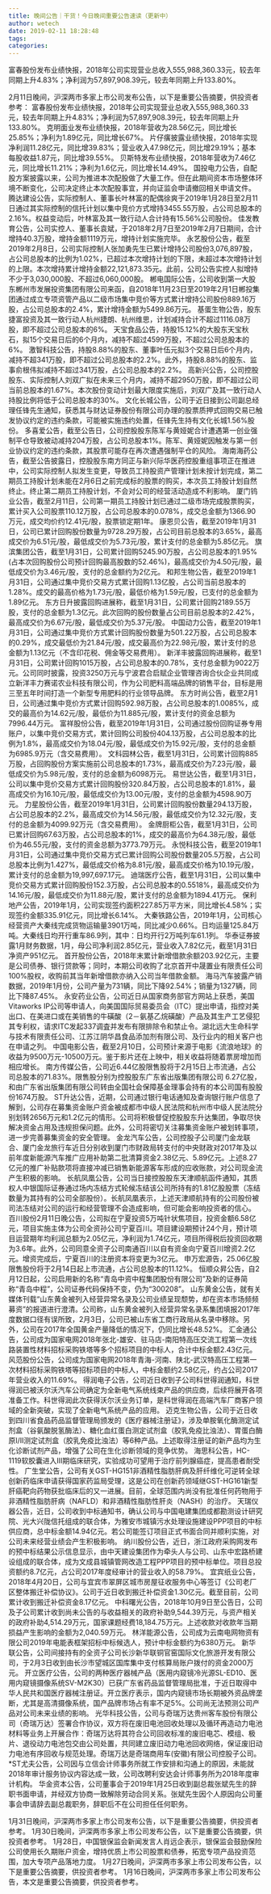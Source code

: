 ```yaml
---
title: 晚间公告｜干货！今日晚间重要公告速读（更新中）
author: wetech
date: 2019-02-11 18:28:48
tags: 
categories: 
---
```

富春股份发布业绩快报，2018年公司实现营业总收入555,988,360.33元，较去年同期上升4.83%；净利润为57,897,908.39元，较去年同期上升133.80%。
<!-- more -->
2月11日晚间，沪深两市多家上市公司发布公告，以下是重要公告摘要，供投资者参考：
富春股份发布业绩快报，2018年公司实现营业总收入555,988,360.33元，较去年同期上升4.83%；净利润为57,897,908.39元，较去年同期上升133.80%。
克明面业发布业绩快报，2018年营收为28.56亿元，同比增长25.85%；净利为1.89亿元，同比增长67%。
片仔癀披露业绩快报，2018年实现净利润11.28亿元，同比增39.83%；营业收入47.98亿元，同比增29.19%；基本每股收益1.87元，同比增39.55%。
贝斯特发布业绩快报，2018年营收为7.46亿元，同比增长11.21%；净利为1.6亿元，同比增长14.49%。
国投电力公告，自配股方案披露以来，公司为推进本次配股做了大量工作。但在此期间资本市场整体环境不断变化，公司决定终止本次配股事宜，并向证监会申请撤回相关申请文件。
腾达建设公告，实际控制人、董事长叶林富的配偶徐爽于2019年1月28日至2月11日通过其实际控制的信托计划以集中竞价方式增持3455.55万股，占公司总股本的2.16%。权益变动后，叶林富及其一致行动人合计持有15.56%公司股份。
佳发教育公告，公司实控人、董事长袁斌，于2018年2月7日至2019年2月7日期间，合计增持40.3万股，增持金额1119万元，增持计划实施完毕。
永艺股份公告，截至2019年2月8日，公司实际控制人张加勇先生已累计增持公司股份3,076,897股，占公司总股本的比例为1.02%，已超过本次增持计划的下限，未超过本次增持计划的上限。本次增持累计增持金额22,121,873.35元。此前，公司公告实控人拟增持不少于3,030,000股、不超过6,060,000股。
郴电国际公告，公司收到第一大股东郴州市发展投资集团有限公司来函，自2018年11月23日至2019年2月1日郴投集团通过成立专项资管产品以二级市场集中竞价等方式累计增持公司股份889.16万股，占公司总股本的2.4%，累计增持金额为5499.86万元。
基蛋生物公告，股东捷富投资及其一致行动人杭州捷朗、杭州维思，计划减持合计不超过1116.08万股，即不超过公司总股本的6%。
天宝食品公告，持股15.12%的大股东天宝秋石，拟15个交易日后的6个月内，减持不超过4599万股，不超过公司总股本的6%。
激智科技公告，持股8.88%的股东、董事叶伍元拟3个交易日后6个月内，减持不超341万股，即不超过公司总股本的2.2%。此外，持股8.88%的股东、监事俞根伟拟减持不超过341万股，占公司总股本的2.2%。
高新兴公告，公司控股股东、实际控制人刘双广拟在未来三个月内，减持不超2950万股，即不超过公司当前总股本的1.67%。本次股份变动计划最大限度实施后，刘双广及其一致行动人持股比例将低于公司总股本的30%。
文化长城公告，公司于近日接到公司副总经理任锋先生通知，获悉其与财达证券股份有限公司办理的股票质押式回购交易已触发协议约定的违约条款，可能被实施违约处置，任锋先生持有文化长城1.56%股份。
多喜爱公告，截至公告日，公司控股股东陈军与黄娅妮合计遭遇第一创业强制平仓导致被动减持204万股，占公司总股本1%。陈军、黄娅妮因触发与第一创业协议约定的违约条款，其股票可能存在再次遭遇强制平仓的风险。
海南海药公告，截至公告披露日，控股股东南方同正与新兴际华医药控股重组事项正在推进中，公司实际控制人拟发生变更，导致员工持股资产管理计划未按计划完成，第二期员工持股计划未能在2月6日之前完成标的股票的购买，本次员工持股计划自然终止。终止第二期员工持股计划，不会对公司的经营活动造成不利影响。
厦门钨业公告，截至2月11日，公司第一期员工持股计划已通过二级市场完成股票购买，累计买入公司股票110.12万股，占公司总股本的0.078%，成交总金额为1366.90万元，成交均价约12.41元/股，股票锁定期1年。
康恩贝公告，截至2019年1月31日，公司已累计回购股份数量为9728.29万股，占公司目前总股本的3.65%，最高成交价为6.51元/股，最低成交价为5.73元/股，累计支付的总金额为5.85亿元。
旗滨集团公告，截至1月31日，公司累计回购5245.90万股，占公司总股本的1.95%(占本次回购股份公司预计回购最高股数的52.46%)，最高成交价为4.50元/股，最低成交价为3.46元/股，支付的总金额约为2亿元。
和邦生物公告，截至2019年1月31日，公司通过集中竞价交易方式累计回购1.13亿股，占公司当前总股本的1.28%。成交的最高价格为1.73元/股，最低价格为1.59元/股，已支付的总金额为1.89亿元。
东方日升披露回购进展称，截至1月31日，公司累计回购2189.55万股，支付的总金额为1.3亿元。此次回购的股份数量占公司目前总股本的2.42%，最高成交价为6.67元/股，最低成交价为5.37元/股。
中国动力公告，截至2019年1月31日，公司通过集中竞价方式累计回购股份数量为501.22万股，占公司总股本的0.29%，成交最低价为21.84元/股，成交最高价为22.98元/股，累计支付的总金额为1.13亿元（不含印花税、佣金等交易费用）。
新洋丰披露回购进展称，截至1月31日，公司累计回购1015万股，占公司总股本的0.78%，支付总金额为9022万元。公司同时披露，投资3250万元与宁波君合启赋企业管理咨询合伙企业共同成立新洋丰力赛诺农业科技有限公司，作为公司肥料高端品牌的销售平台，目标是用三至五年时间打造一个新型专用肥料的行业领导品牌。
东方时尚公告，截至2月1日，公司通过集中竞价方式累计回购592.98万股，占公司总股本的1.0085%，成交的最高价为14.62元/股，最低价为11.885元/股，累计支付的资金总额为7996.44万元。
富祥股份公告，截至2019年1月31日，公司通过股份回购证券专用账户，以集中竞价交易方式，累计回购公司股份404.13万股，占公司总股本的比例为1.8%，最高成交价为18.04元/股，最低成交价为15.92元/股，支付的总金额为6985.9万元（含交易费用）。
文科园林公告，截至1月31日，公司累计回购885万股，占回购股份方案实施前公司总股本的1.73%，最高成交价为7.23元/股，最低成交价为5.98元/股，支付的总金额为6098万元。
易世达公告，截至1月31日，公司以集中竞价交易方式累计回购股份320.84万股，占公司总股本的1.81%，最高成交价为16.10元/股，最低成交价为13.00元/股，支付的总金额为4598.90万元。
力星股份公告，截至2019年1月31日，公司累计回购股份数量294.13万股，占公司总股本的2.2%，最高成交价为14.56元/股，最低成交价为12.32元/股，支付的总金额为4099.92万元（含交易费用）。
金牌厨柜公告，截至1月31日，公司已累计回购67.63万股，占公司总股本的1%，成交的最高价为64.38元/股，最低价为46.55元/股，支付的资金总额为3773.79万元。
永悦科技公告，截至2019年1月31日，公司通过集中竞价交易方式已累计回购公司股份数量205.5万股，占公司总股本比例为1.427%，最低成交价格为8.81元/股，最高成交价格为10.19元/股，累计支付的总金额为19,997,697.17元。
迪瑞医疗公告，截至1月31日，公司以集中竞价交易方式累计回购股份152.3万股，占公司总股本的0.5518%，最高成交价为14.16元/股，最低成交价为11.88元/股，累计支付的总金额为1894.41万元。
保利地产公告，2019年1月，公司实现签约面积227.85万平方米，同比增长4.58%；实现签约金额335.91亿元，同比增长6.14%。
大秦铁路公告，2019年1月，公司核心经营资产大秦线完成货物运输量3901万吨，同比减少0.66%。日均运量125.84万吨。大秦线日均开行重车86.9列，其中：日均开行2万吨列车61.1列。
华泰证券披露1月财务数据，1月，母公司净利润2.85亿元，营业收入7.82亿元，截至1月31日净资产951亿元。
首开股份公告，2018年末累计新增借款余额203.92亿元，主要是公司债券、银行贷款等；同时，本期公司收购了北京首开中晟置业有限责任公司100%股权，收购前其当年新增借款亦纳入公司当年借款金额。
海马汽车披露产销数据，2019年1月份，公司产量为731辆，同比下降92.54%；销量为1327辆，同比下降87.45%。
永安药业公告，公司近日从国家商务部官方网站上获悉，美国Vitaworks IP公司等申请人，向美国国际贸易委员会（ITC）提出申请，指控对美出口、在美进口或在美销售的牛磺酸（2－氨基乙烷磺酸）产品及其生产工艺侵犯其专利权，请求ITC发起337调査并发布有限排除令和禁止令。湖北远大生命科学与技术有限责任公司、江苏江阴华昌食品添加剂有限公司、及行业内的相关客户也在申请之列。
中国电影公告，截至2月10日，公司预计来源于电影《流浪地球》的收益为9500万元-10500万元。鉴于影片还在上映中，相关收益将随着票房增加而相应增长。
南方传媒公告，公司近6.44亿股限售股将于2月15日上市流通，占公司总股本的71.83%。限售股分别为控股股东广东省出版集团有限公司 6.27亿股，和由广东省出版集团有限公司转由全国社会保障基金理事会持有的本公司国有股股份1674万股。
ST升达公告，近期，公司通过银行电话通知及查询银行账户信息了解到，公司存在募集资金账户资金被成都市中级人民法院和杭州市中级人民法院分别划转2656万元和1.2亿元的情形。公司将积极督促控股股东升达集团，争取尽快解决资金占用及违规担保问题。此外，公司将密切关注募集资金账户被划转事项，进一步完善募集资金的安全管理。
金龙汽车公告，公司控股子公司厦门金龙联合、厦门金龙旅行车近日分别收到厦门市财政局转支付的中央财政对2017年及以前年度新能源汽车推广应用补助第二批清算资金2.38亿元、5.89亿元。上述8.27亿元的推广补贴款项将直接冲减已销售新能源客车形成的应收账款，对公司现金流产生积极的影响。
长航凤凰公告，公司当日接控股股东天津顺航函件通知，其质权人中银国际证券通过场内冻结方式轮候冻结该公司所持有的1.81亿股股票（冻结数量为其持有的公司全部股份）。长航凤凰表示，上述天津顺航持有的公司股份被司法冻结对公司的运行和经营管理不会造成影响，但可能会影响投资者的信心。
百川股份2月11日晚公告，公司拟在宁夏投资5万吨针状焦项目，投资金额6.58亿元，项目实施主体为公司全资孙公司宁夏百川。项目建设期预计24个月，预计项目运营期年均利润总额为2.05亿元，净利润为1.74亿元，项目所得税后投资回收期为3.6年。此外，公司同意全资子公司南通百川以自有资金向宁夏百川增资2.2亿元。增资完成后，宁夏百川的注册资本将变更为3亿元。
申万宏源告，25.06亿股限售股份将于2月14日起上市流通，占公司总股本的11.12%。
恒顺众昇公告，自2月12日起，公司启用新的名称“青岛中资中程集团股份有限公司”及新的证券简称“青岛中程”，公司证券代码保持不变，仍为“300208”。
山东黄金公告，就有关媒体刊载“山东黄金被列入经营异常名录及公司业绩呈现颓势，却在资本市场频频募资”的报道进行澄清。公司称，山东黄金被列入经营异常名录系集团填报2017年度数据口径有误所致，2月3日，公司已被山东省工商行政局从名录中移除。另外，公司在2017年全国黄金产量降低的情况下，仍同比增长48.52%。
汇金通公告，公司成为国家电网2018年张北-雄安、驻马店-南阳特高压交流工程第一次线路装置性材料招标采购铁塔等多个招标项目的中标人，合计中标金额2.43亿元。
风范股份公告，公司成为国家电网2018年青海-河南、陕北-武汉特高压工程第一次材料招标采购铁塔等招标项目的中标人，中标金额约2.58亿元，约占公司2017年营业收入的11.69%。
得润电子公告，公司近日收到子公司科世得润通知，科世得润已被沃尔沃汽车公司确定为全新电气系统线束产品的供应商，后续将展开各项准备工作。科世得润此次获得沃尔沃业务订单，是科世得润在高端汽车厂商客户领域的全新突破，实现了全新电气系统产品的应用。
迈克生物公告，公司于近日收到四川省食品药品监督管理局颁发的《医疗器械注册证》，涉及单胺氧化酶测定试剂盒（谷氨酸脱氢酶法）、糖化血红蛋白测定试剂盒（胶乳免疫比浊法）、胃蛋白酶原I/II测定试剂盒（胶乳免疫比浊法）等6种产品。上述取得注册证的新产品均为生化诊断试剂产品，增强了公司在生化诊断领域的竞争优势。
海思科公告，HC-1119软胶囊进入III期临床研究，实验成功可望用于治疗前列腺癌症，提高患者耐受性。
广生堂公告，公司有关GST-HG151非酒精性脂肪肝病及肝纤维化可逆转全球创新药临床申请获得国家药监局受理，这是公司在创新药领域继GST-HG161新型肝癌靶向药物获批临床后的又一进展。目前，全球范围内尚没有批准任何药物用于非酒精性脂肪肝病（NAFLD）和非酒精性脂肪性肝炎（NASH）的治疗。
天瑞仪器公告，近日，公司收到中标通知书，确认公司与中国电建集团成都勘测设计研究院、光大兴陇信托组成的联合体，为雅安市城镇污水处理设施建设PPP项目的中标供应商，总中标金额14.94亿元。若公司能签订项目正式书面合同并顺利实施，对公司未来经营业绩会产生积极影响。
纳川股份公告，近日，浙江政府采购网发布的预中标结果公示信息显示，由中天建设集团作为牵头人与公司、山东中宏路桥建设组成的联合体，成为文成县城镇管网改造工程PPP项目的预中标单位。项目总投资额约8.7亿元，占公司2017年度经审计的营业收入的58.79%。
宜宾纸业公告，2018年4月20日，公司与宜宾市翠屏区城市房屋征收服务中心等签订《公司老厂区整体搬迁补偿协议》。公司于近日收到搬迁补偿资金1.30亿元。截至目前，公司累计收到搬迁补偿资金8.17亿元。
中科曙光公告，2018年10月9日至公告日，公司及子公司累计收到尚未公告的与收益相关的政府补助9,544.39万元，与资产相关的政府补助4,514.29万元，国家课题经费18,184.75万元。上述收款对收款年当期损益产生影响的金额为2,040.59万元。
林洋能源公告，公司成为云南电网物资有限公司2019年电能表框架招标中标候选人，预计中标金额约为6380万元。
新华联公告，公司间接持有的全资子公司长沙新华联铜官窑国际文化旅游开发有限公司，于2月3日收到由长沙市望城区国库集中支付核算局账户拨付的资金2000万元。
开立医疗公告，公司的两种医疗器械产品（医用内窥镜冷光源SL-ED10、医用内窥镜摄像系统SV-M2K30）已获广东省药品监督管理局批准，于近日取得中华人民共和国医疗器械注册证。开立医疗表示，国内内窥镜市场长期被外资品牌垄断，尤其是高清摄像系统，国产品牌市场占有率不足5%。公司尚无法预测公司产品对公司未来业绩的影响。
光华科技公告，公司与奇瑞万达贵州客车股份有限公司（奇瑞万达）签署合作协议，双方将在废旧电池回收处理以及循环再造动力电池材料等业务上开展合作：奇瑞万达将其符合公司回收标准的废旧电芯、模组、极片、退役动力电池包交由公司处置，共同建立废旧动力电池回收网络，保证废旧动力电池有序回收与规范处理。奇瑞万达是奇瑞商用车(安徽)有限公司控股子公司。
*ST尤夫公告，公司因与立信会计师事务所就工作安排和沟通上的原因，未能就2018年审计服务协议内容达成一致，公司改聘利安达会计师事务所为2018年度审计机构。
华金资本公告，公司董事会于2019年1月25日收到副总裁张斌先生的辞职书面申请，并经双方协商一致解除劳动合同关系。张斌先生因个人原因向公司董事会申请辞去副总裁职务，辞职后不在公司担任任何职务。
 
 
1月31日晚间，沪深两市多家上市公司发布公告，以下是重要公告摘要，供投资者参考。
1月30日晚间，沪深两市多家上市公司发布公告，以下是重要公告摘要，供投资者参考。
1月28日，中国银保监会新闻发言人肖远企表示，银保监会鼓励保险公司使用长久期账户资金，增持优质上市公司股票和债券，拓宽专项产品投资范围，加大专项产品落地力度。
1月27日晚间，沪深两市多家上市公司发布公告，以下是重要公告摘要，供投资者参考。
1月16日晚间，沪深两市多家上市公司发布公告，本文是重要公告摘要，供投资者参考。
